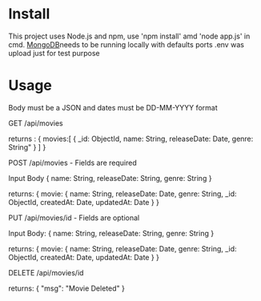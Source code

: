 # Install 
This project uses Node.js and npm, use 'npm install' amd 'node app.js' in cmd.
[MongoDB](https://www.mongodb.com/try/download/community)needs to be running locally with defaults ports
.env was upload just for test purpose

# Usage
Body must be a JSON and dates must be DD-MM-YYYY format

GET /api/movies

returns :
{
    movies:[
        {
            _id: ObjectId,
            name: String,
            releaseDate: Date,
            genre: String"
        }
    ]
}

POST /api/movies - Fields are required

Input Body
{
    name: String,
    releaseDate: String,
    genre: String
}

returns:
{
    movie: {
        name: String,
        releaseDate: Date,
        genre: String,
        _id: ObjectId,
        createdAt: Date,
        updatedAt: Date
    }
}

PUT /api/movies/id - Fields are optional

Input Body:
{
    name: String,
    releaseDate: String,
    genre: String
}

returns:
{
    movie: {
        name: String,
        releaseDate: Date,
        genre: String,
        _id: ObjectId,
        createdAt: Date,
        updatedAt: Date
    }
}

DELETE /api/movies/id

returns:
{
    "msg": "Movie Deleted"
}